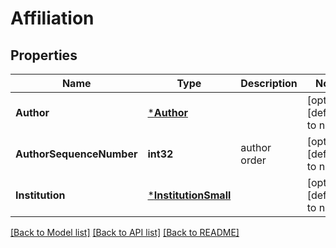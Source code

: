 # Affiliation

## Properties
Name | Type | Description | Notes
------------ | ------------- | ------------- | -------------
**Author** | [***Author**](Author.md) |  | [optional] [default to null]
**AuthorSequenceNumber** | **int32** | author order | [optional] [default to null]
**Institution** | [***InstitutionSmall**](InstitutionSmall.md) |  | [optional] [default to null]

[[Back to Model list]](../README.md#documentation-for-models) [[Back to API list]](../README.md#documentation-for-api-endpoints) [[Back to README]](../README.md)

